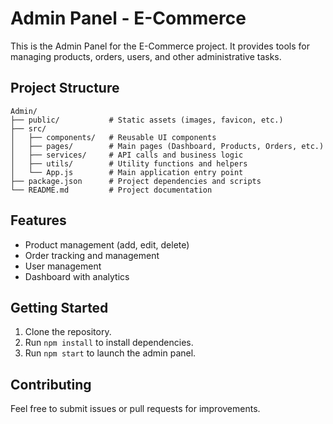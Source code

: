 # Admin Panel - E-Commerce

This is the Admin Panel for the E-Commerce project. It provides tools for managing products, orders, users, and other administrative tasks.

## Project Structure

```
Admin/
├── public/           # Static assets (images, favicon, etc.)
├── src/
│   ├── components/   # Reusable UI components
│   ├── pages/        # Main pages (Dashboard, Products, Orders, etc.)
│   ├── services/     # API calls and business logic
│   ├── utils/        # Utility functions and helpers
│   └── App.js        # Main application entry point
├── package.json      # Project dependencies and scripts
└── README.md         # Project documentation
```

## Features

- Product management (add, edit, delete)
- Order tracking and management
- User management
- Dashboard with analytics

## Getting Started

1. Clone the repository.
2. Run `npm install` to install dependencies.
3. Run `npm start` to launch the admin panel.

## Contributing

Feel free to submit issues or pull requests for improvements.
